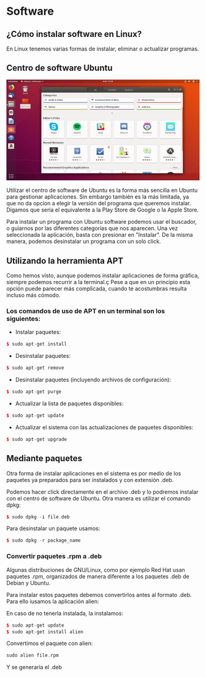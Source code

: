 # Software

## ¿Cómo instalar software en Linux?
En Linux tenemos varias formas de instalar, eliminar o actualizar programas.


## Centro de software Ubuntu
   ![ubuntu_software](images/ubuntu_software.png)
   
Utilizar el centro de software de Ubuntu es la forma más sencilla en Ubuntu para gestionar aplicaciones. Sin embargo también es la más limitada, ya que no da opcion a elegir la versión del programa que queremos instalar. Digamos que sería el equivalente a la Play Store de Google o la Apple Store.

Para instalar un programa con Ubuntu software podemos usar el buscador, o guiarnos por las diferentes categorías que nos aparecen. Una vez seleccionada la aplicación, basta con presionar en "Instalar". De la misma manera, podemos desinstalar un programa con un solo click.


## Utilizando la herramienta APT
Como hemos visto, aunque podemos instalar aplicaciones de forma gráfica, siempre podemos recurrir a la terminal.ç
Pese a que en un principio esta opción puede parecer más complicada, cuando te acostumbras resulta incluso más cómodo.

### Los comandos de uso de APT en un terminal son los siguientes:
- Instalar paquetes:
```cpp
$ sudo apt-get install
```

- Desinstalar paquetes:
```cpp
$ sudo apt-get remove
```

- Desinstalar paquetes (incluyendo archivos de configuración):
```cpp
$ sudo apt-get purge
```

- Actualizar la lista de paquetes disponibles:
```cpp
$ sudo apt-get update
```
- Actualizar el sistema con las actualizaciones de paquetes disponibles:
```cpp
$ sudo apt-get upgrade
```



## Mediante paquetes
Otra forma de instalar aplicaciones en el sistema es por medio de los paquetes ya preparados para ser instalados y con extensión .deb.

Podemos hacer click directamente en el archivo .deb y lo podremos instalar con el centro de software de Ubuntu.
Otra manera es utilizar el comando dpkg:
```cpp
$ sudo dpkg -i file.deb
```
Para desinstalar un paquete usamos:
```cpp
$ sudo dpkg -r package_name
```

### Convertir paquetes .rpm a .deb

Algunas distribuciones de GNU/Linux, como por ejemplo Red Hat usan paquetes .rpm, organizados de manera diferente a los paquetes .deb de Debian y Ubuntu.

Para instalar estos paquetes debemos convertirlos antes al formato .deb. Para ello iusamos la aplicación alien:

En caso de no tenerla instalada, la instalamos:
```cpp
$ sudo apt-get update
$ sudo apt-get install alien
```
Convertimos el paquete con alien:

```cpp
sudo alien file.rpm
```
Y se generaría el .deb
